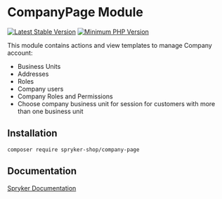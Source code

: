 # CompanyPage Module
[![Latest Stable Version](https://poser.pugx.org/spryker-shop/company-page/v/stable.svg)](https://packagist.org/packages/spryker-shop/company-page)
[![Minimum PHP Version](https://img.shields.io/badge/php-%3E%3D%208.1-8892BF.svg)](https://php.net/)

This module contains actions and view templates to manage Company account:
* Business Units
* Addresses
* Roles
* Company users
* Company Roles and Permissions
* Choose company business unit for session for customers with more than one business unit

## Installation

```
composer require spryker-shop/company-page
```

## Documentation

[Spryker Documentation](https://docs.spryker.com)

